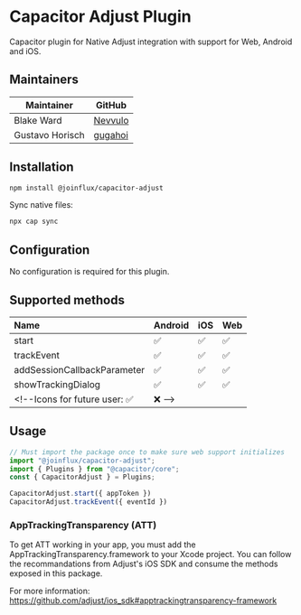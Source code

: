 # Capacitor Adjust Plugin

Capacitor plugin for Native Adjust integration with support for Web, Android and
iOS.

## Maintainers

| Maintainer      | GitHub                                |
| --------------- | ------------------------------------- |
| Blake Ward      | [Nevvulo](https://github.com/Nevvulo) |
| Gustavo Horisch | [gugahoi](https://github.com/gugahoi) |

## Installation

```bash
npm install @joinflux/capacitor-adjust
```

Sync native files:

```bash
npx cap sync
```

## Configuration

No configuration is required for this plugin.

## Supported methods

| Name                        | Android | iOS | Web |
| :-------------------------- | :------ | :-- | :-- |
| start                       | ✅      | ✅  | ✅  |
| trackEvent                  | ✅      | ✅  | ✅  |
| addSessionCallbackParameter | ✅      | ✅  | ✅  |
| showTrackingDialog          | ✅      | ✅  | ✅  |
<!--Icons for future user: ✅  | ❌  -->

## Usage

```typescript
// Must import the package once to make sure web support initializes
import "@joinflux/capacitor-adjust";
import { Plugins } from "@capacitor/core";
const { CapacitorAdjust } = Plugins;

CapacitorAdjust.start({ appToken })
CapacitorAdjust.trackEvent({ eventId })
```


### AppTrackingTransparency (ATT)

To get ATT working in your app, you must add the
AppTrackingTransparency.framework to your Xcode project. You can follow the
recommandations from Adjust's iOS SDK and consume the methods exposed in this
package.

For more information: https://github.com/adjust/ios_sdk#apptrackingtransparency-framework
